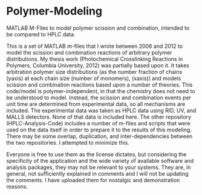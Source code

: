 # Polymer-Modeling
MATLAB M-Files to model polymer scission and combination, intended to be compared to HPLC data.

This is a set of MATLAB m-files that I wrote between 2006 and 2012 to model the scission and combination reactions of arbitrary polymer distributions.  My thesis work (Photochemical Crosslinking Reactions in Polymers, Columbia University, 2012) was partially based upon it.  It takes arbitration polymer size distributions (as the number fraction of chains (yaxis) at each chain size (number of monomers), (xaxis)) and models scission and combination reactions based upon a number of theories.  This code/model is polymer-independent, in that the chemistry does not need to be understood to model.  Instead, the scission and combination events per unit time are determined from experimental data, so all mechanisms are included.  The experimental data was taken as HPLC data using RID, UV, and MALLS detectors. None of that data is included here.  The other repository (HPLC-Analysis-Code) includes a number of m-files and scripts that were used on the data itself in order to prepare it to the results of this modeling. There may be some overlap, duplication, and inter-dependencies between the two repositories.  I attempted to minimize this.

Everyone is free to use them as the license dictates, but considering the specificity of the application and the wide variety of available software and analysis packages, they may not be relevant to your systems. They are, in general, not sufficiently explained in comments and I will not be updating the comments. I have uploaded them for nostalgic and demonstration reasons.
